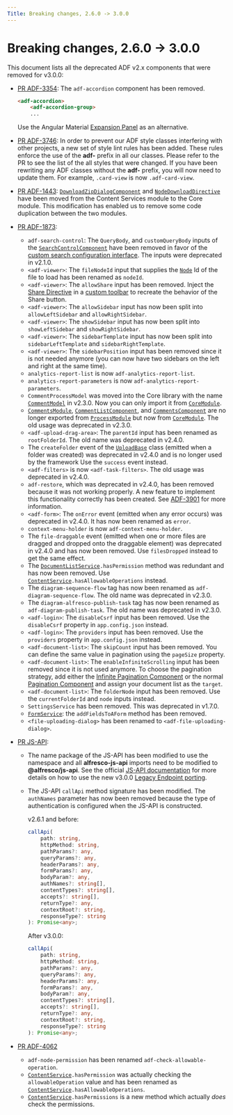 ```yaml
---
Title: Breaking changes, 2.6.0 -> 3.0.0
---
```


# Breaking changes, 2.6.0 -> 3.0.0

This document lists all the deprecated ADF v2.x components that were removed for v3.0.0:

-   [PR ADF-3354](https://github.com/Alfresco/alfresco-ng2-components/pull/3980):
    The `adf-accordion` component has been removed.

    ```html
    <adf-accordion>
        <adf-accordion-group>
        ...
    ```

    Use the Angular Material [Expansion Panel](https://material.angular.io/components/expansion/api)
    as an alternative.

-   [PR ADF-3746](https://github.com/Alfresco/alfresco-ng2-components/pull/3975): In order to 
    prevent our ADF style classes interfering with other projects, a new set of style lint rules has
    been added. These rules enforce the use of the **adf-** prefix in all our classes. Please refer
    to the PR to see the list of the all styles that were changed. If you have been rewriting any ADF
    classes without the **adf-** prefix, you will now need to update them. For example, `.card-view`
    is now `.adf-card-view`.

-   [PR ADF-1443](https://github.com/Alfresco/alfresco-ng2-components/pull/4028): [`DownloadZipDialogComponent`](lib/content-services/src/lib/dialogs/download-zip/download-zip.dialog.ts)
    and [`NodeDownloadDirective`](../core/directives/node-download.directive.md) have been moved from the Content Services module to the Core module.
    This modification has enabled us to remove some code duplication between the two modules.

-   [PR ADF-1873](https://github.com/Alfresco/alfresco-ng2-components/pull/4145):
    -   `adf-search-control`: The `QueryBody`, and
        `customQueryBody` inputs of the [`SearchControlComponent`](../content-services/components/search-control.component.md) have been removed in favor of the
        [custom search configuration interface](../core/interfaces/search-configuration.interface.md).
        The inputs were deprecated in v2.1.0.
    -   `<adf-viewer>`: The `fileNodeId` input that supplies the [`Node`](https://github.com/Alfresco/alfresco-js-api/blob/develop/src/api/content-rest-api/docs/Node.md) Id of the file to 
        load has been renamed as `nodeId`.
    -   `<adf-viewer>`: The `allowShare` input has been removed. Inject the
        [Share Directive](../content-services/directives/content-node-share.directive.md) in a
        [custom toolbar](../core/components/viewer.component.md#custom-toolbar) to recreate the behavior of the
        Share button.
    -   `<adf-viewer>`: The `allowSidebar` input has now been split into `allowLeftSidebar` and `allowRightSidebar`.
    -   `<adf-viewer>`: The `showSidebar` input has now been split into `showLeftSidebar` and `showRightSidebar`.
    -   `<adf-viewer>`: The `sidebarTemplate` input has now been split into `sidebarLeftTemplate` and 
        `sidebarRightTemplate`.
    -   `<adf-viewer>`: The `sidebarPosition` input has been removed since it is not needed anymore
        (you can now have two sidebars on the left and right at the same time).
    -   `analytics-report-list` is now `adf-analytics-report-list`.
    -   `analytics-report-parameters` is now `adf-analytics-report-parameters`.
    -   `CommentProcessModel` was moved into the Core library with the name [`CommentModel`](lib/core/src/lib/models/comment.model.ts) in v2.3.0. Now you
        can only import it from [`CoreModule`](lib/core/src/lib/core.module.ts).
    -   [`CommentsModule`](lib/core/src/lib/comments/comments.module.ts), [`CommentListComponent`](../core/components/comment-list.component.md), and [`CommentsComponent`](../core/components/comments.component.md) are no longer exported from
        [`ProcessModule`](../../lib/process-services/src/lib/process.module.ts) but now from [`CoreModule`](lib/core/src/lib/core.module.ts). The old usage was deprecated in v2.3.0.
    -   `<adf-upload-drag-area>`:  The `parentId` input has been renamed as `rootFolderId`. The old
        name was deprecated in v2.4.0.
    -   The `createFolder` event of the [`UploadBase`](../../lib/content-services/src/lib/upload/components/base-upload/upload-base.ts) class (emitted when a folder was
        created) was deprecated in v2.4.0 and is no longer used by the framework
        Use the `success` event instead.
    -   `<adf-filters>` is now `<adf-task-filters>`. The old usage was deprecated in v2.4.0.
    -   `adf-restore`, which was deprecated in v2.4.0, has been removed because it was not
        working properly. A new feature to implement this functionality correctly has
        been created. See [ADF-3901](https://issues.alfresco.com/jira/browse/ADF-3901)
        for more information.
    -   `<adf-form>`: The `onError` event (emitted when any error occurs) was deprecated
        in v2.4.0. It has now been renamed as `error`.
    -   `context-menu-holder` is now `adf-context-menu-holder`.
    -   The `file-draggable` event (emitted when one or more files are dragged and dropped
        onto the draggable element) was deprecated in v2.4.0 and has now been removed.
        Use `filesDropped` instead to get the same effect.
    -   The [`DocumentListService`](../content-services/services/document-list.service.md)`.hasPermission` method was redundant and has now been removed.
        Use [`ContentService`](../core/services/content.service.md)`.hasAllowableOperations` instead.
    -   The `diagram-sequence-flow` tag has now been renamed as `adf-diagram-sequence-flow`.
        The old name was deprecated in v2.3.0.
    -   The `diagram-alfresco-publish-task` tag has now been renamed as
        `adf-diagram-publish-task`. The old name was deprecated in v2.3.0.
    -   `<adf-login>`: The `disableCsrf` input has been removed. Use the `disableCsrf`
        property in `app.config.json` instead.
    -   `<adf-login>`: The `providers` input has been removed. Use the `providers`
        property in `app.config.json` instead.
    -   `<adf-document-list>`: The `skipCount` input has been removed. You can define
        the same value in pagination using the `pageSize` property.
    -   `<adf-document-list>`: The `enableInfiniteScrolling` input has been removed since
        it is not used anymore. To choose the pagination strategy, add either the
        [Infinite Pagination Component](../core/components/infinite-pagination.component.md) or the normal [Pagination Component](../core/components/pagination.component.md) and assign
        your document list as the `target`.
    -   `<adf-document-list>`: The `folderNode` input has been removed. Use
        the `currentFolderId` and `node` inputs instead.
    -   `SettingsService` has been removed. This was deprecated in v1.7.0.
    -   [`FormService`](../core/services/form.service.md): the `addFieldsToAForm` method has been removed.
    -   `<file-uploading-dialog>` has been renamed to  `<adf-file-uploading-dialog>`.
-   [PR JS-API](https://github.com/Alfresco/alfresco-ng2-components/pull/4097):

    -   The name package of the JS-API has been modified to use the namespace and all
        **alfresco-js-api** imports need to be modified to **@alfresco/js-api**.
        See the official
        [JS-API documentation](https://github.com/Alfresco/alfresco-js-api)
        for more details on how to use the new v3.0.0
        [Legacy Endpoint porting](https://github.com/Alfresco/alfresco-js-api#legacy-endpoint-porting-ver-2xx).

    -   The JS-API `callApi` method signature has been modified. The `authNames`
        parameter has now been removed because the type of authentication is configured
        when the JS-API is constructed.

        v2.6.1 and before:

        ```ts
        callApi(
            path: string,
            httpMethod: string,
            pathParams?: any,
            queryParams?: any,
            headerParams?: any,
            formParams?: any,
            bodyParam?: any,
            authNames?: string[],
            contentTypes?: string[],
            accepts?: string[],
            returnType?: any,
            contextRoot?: string,
            responseType?: string
        ): Promise<any>;
        ```

        After v3.0.0:

        ```ts
        callApi(
            path: string,
            httpMethod: string,
            pathParams?: any,
            queryParams?: any,
            headerParams?: any,
            formParams?: any,
            bodyParam?: any,
            contentTypes?: string[],
            accepts?: string[],
            returnType?: any,
            contextRoot?: string,
            responseType?: string
        ): Promise<any>;
        ```

-   [PR ADF-4062](https://github.com/Alfresco/alfresco-ng2-components/pull/4294)
    -   `adf-node-permission` has been renamed `adf-check-allowable-operation`.
    -   [`ContentService`](../core/services/content.service.md)`.hasPermission` was actually checking the `allowableOperation` value
        and has been renamed as [`ContentService`](../core/services/content.service.md)`.hasAllowableOperations`.
    -   [`ContentService`](../core/services/content.service.md)`.hasPermissions` is a new method which actually _does_ check
        the permissions.
